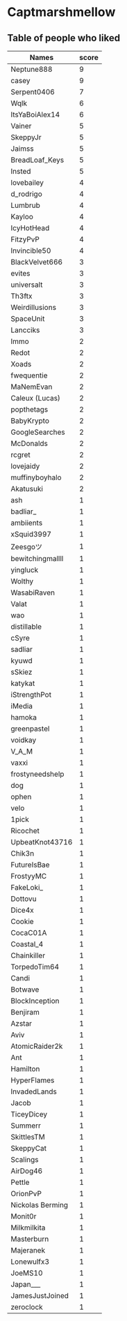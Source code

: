 # Captmarshmellow
## Table of people who liked
Names | score
--- | ---
Neptune888 | 9
casey | 9
Serpent0406 | 7
Wqlk | 6
ItsYaBoiAlex14 | 6
Vainer | 5
SkeppyJr | 5
Jaimss | 5
BreadLoaf_Keys | 5
Insted | 5
lovebailey | 4
d_rodrigo | 4
Lumbrub | 4
Kayloo | 4
IcyHotHead | 4
FitzyPvP | 4
Invincible50 | 4
BlackVelvet666 | 3
evites | 3
universalt | 3
Th3ftx | 3
Weirdillusions | 3
SpaceUnit | 3
Lancciks | 3
Immo | 2
Redot | 2
Xoads | 2
fwequentie | 2
MaNemEvan | 2
Caleux (Lucas) | 2
popthetags | 2
BabyKrypto | 2
GoogleSearches | 2
McDonalds | 2
rcgret | 2
lovejaidy | 2
muffinyboyhalo | 2
Akatusuki | 2
ash | 1
badliar_ | 1
ambiients | 1
xSquid3997 | 1
Zeesgoツ | 1
bewitchingmallll | 1
yingluck | 1
Wolthy | 1
WasabiRaven | 1
Valat | 1
wao | 1
distillable | 1
cSyre | 1
sadliar | 1
kyuwd | 1
sSkiez | 1
katykat | 1
iStrengthPot | 1
iMedia | 1
hamoka | 1
greenpastel | 1
voidkay | 1
V_A_M | 1
vaxxi | 1
frostyneedshelp | 1
dog | 1
ophen | 1
velo | 1
1pick | 1
Ricochet | 1
UpbeatKnot43716 | 1
Chik3n | 1
FutureIsBae | 1
FrostyyMC | 1
FakeLoki_ | 1
Dottovu | 1
Dice4x | 1
Cookie | 1
CocaC01A | 1
Coastal_4 | 1
Chainkiller | 1
TorpedoTim64 | 1
Candi | 1
Botwave | 1
BlockInception | 1
Benjiram | 1
Azstar | 1
Aviv | 1
AtomicRaider2k | 1
Ant | 1
Hamilton | 1
HyperFlames | 1
InvadedLands | 1
Jacob | 1
TiceyDicey | 1
Summerr | 1
SkittlesTM | 1
SkeppyCat | 1
Scalings | 1
AirDog46 | 1
Pettle | 1
OrionPvP | 1
Nickolas Berming | 1
Monit0r | 1
Milkmilkita | 1
Masterburn | 1
Majeranek | 1
Lonewulfx3 | 1
JoeMS10 | 1
Japan___ | 1
JamesJustJoined | 1
zeroclock | 1
